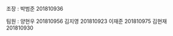 조장 : 박범준 201810936

팀원 : 양현우 201810956
       김지영 201810923
       이재준 201810975
       김현재 201810930
